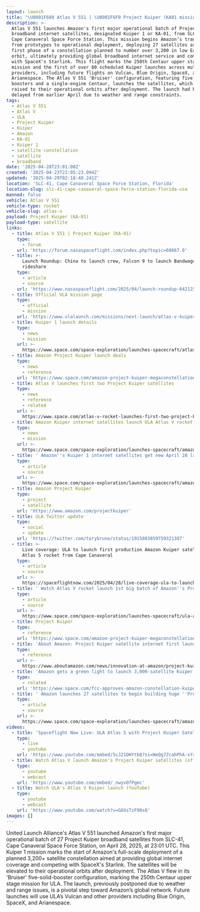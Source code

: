 ```yaml
---
layout: launch
title: "\U0001F680 Atlas V 551 | \U0001F6F0 Project Kuiper (KA01 mission)"
description: >-
  Atlas V 551 launches Amazon's first major operational batch of Project Kuiper
  broadband internet satellites, designated Kuiper 1 or KA-01, from SLC-41 at
  Cape Canaveral Space Force Station. This mission begins Amazon’s transition
  from prototypes to operational deployment, deploying 27 satellites as the
  first phase of a constellation planned to number over 3,200 in low Earth
  orbit, ultimately providing global broadband internet service and competing
  with SpaceX's Starlink. This flight marks the 250th Centaur upper stage
  mission and the first of over 80 scheduled Kuiper launches across multiple
  providers, including future flights on Vulcan, Blue Origin, SpaceX, and
  Arianespace. The Atlas V 551 'Bruiser' configuration, featuring five solid
  boosters and a single-engine Centaur, launches the satellites, which will be
  raised to their operational orbits after deployment. The launch had been
  delayed from earlier April due to weather and range constraints.
tags:
  - Atlas V 551
  - Atlas V
  - ULA
  - Project Kuiper
  - Kuiper
  - Amazon
  - KA-01
  - Kuiper 1
  - satellite constellation
  - satellite
  - broadband
date: '2025-04-28T23:01:00Z'
created: '2025-04-23T22:05:23.094Z'
updated: '2025-04-29T02:18:48.241Z'
location: 'SLC-41, Cape Canaveral Space Force Station, Florida'
location-slug: slc-41-cape-canaveral-space-force-station-florida-usa
manned: false
vehicle: Atlas V 551
vehicle-type: rocket
vehicle-slug: atlas-v
payload: Project Kuiper (KA-01)
payload-type: satellite
links:
  - title: Atlas V 551 | Project Kuiper (KA-01)
    type:
      - forum
    url: 'https://forum.nasaspaceflight.com/index.php?topic=60667.0'
  - title: >-
      Launch Roundup: China to launch crew, Falcon 9 to launch Bandwagon
      rideshare
    type:
      - article
      - source
    url: 'https://www.nasaspaceflight.com/2025/04/launch-roundup-042125/'
  - title: Official ULA mission page
    type:
      - official
      - mission
    url: 'https://www.ulalaunch.com/missions/next-launch/atlas-v-kuiper-1'
  - title: Kuiper 1 launch details
    type:
      - news
      - mission
    url: >-
      https://www.space.com/space-exploration/launches-spacecraft/atlas-v-rocket-will-launch-amazons-1st-big-batch-of-project-kuiper-internet-satellites-on-april-9
  - title: Amazon Project Kuiper launch deals
    type:
      - news
      - reference
    url: 'https://www.space.com/amazon-project-kuiper-megaconstellation-launch-deals'
  - title: Atlas V launches first two Project Kuiper satellites
    type:
      - news
      - reference
      - related
    url: >-
      https://www.space.com/atlas-v-rocket-launches-first-two-project-kuiper-satellites-amazon
  - title: Amazon Kuiper internet satellites launch ULA Atlas V rocket delayed
    type:
      - news
      - mission
    url: >-
      https://www.space.com/space-exploration/launches-spacecraft/amazon-kuiper-internet-satellites-launch-ula-atlas-v-rocket-delayed
  - title: ' Amazon''s Kuiper 1 internet satellites get new April 28 launch date on Atlas V rocket after delay '
    type:
      - article
      - source
    url: >-
      https://www.space.com/space-exploration/launches-spacecraft/amazons-kuiper-1-internet-satellites-get-new-april-28-launch-date-on-atlas-v-rocket-after-delay
  - title: Amazon Project Kuiper
    type:
      - project
      - satellite
    url: 'https://www.amazon.com/projectkuiper'
  - title: ULA Twitter update
    type:
      - social
      - update
    url: 'https://twitter.com/torybruno/status/1915883859759321387'
  - title: >-
      Live coverage: ULA to launch first production Amazon Kuiper satellites on
      Atlas 5 rocket from Cape Canaveral
    type:
      - article
      - source
    url: >-
      https://spaceflightnow.com/2025/04/28/live-coverage-ula-to-launch-first-production-amazon-kuiper-satellites-on-atlas-5-rocket-from-cape-canaveral/
  - title: ' Watch Atlas V rocket launch 1st big batch of Amazon''s Project Kuiper internet satellites today afer delay '
    type:
      - article
      - source
    url: >-
      https://www.space.com/space-exploration/launches-spacecraft/ula-atlas-v-launch-first-batch-amazon-project-kuiper-internet-satellites-webcast
  - title: Project Kuiper
    type:
      - reference
    url: 'https://www.space.com/amazon-project-kuiper-megaconstellation-launch-deals'
  - title: 'About Amazon: Project Kuiper satellite internet first launch'
    type:
      - reference
    url: >-
      https://www.aboutamazon.com/news/innovation-at-amazon/project-kuiper-satellite-internet-first-launch
  - title: 'Amazon gets a green light to launch 3,000-satellite Kuiper constellation'
    type:
      - related
    url: 'https://www.space.com/fcc-approves-amazon-constellation-kuiper'
  - title: ' Amazon launches 27 satellites to begin building huge ''Project Kuiper'' internet constellation (video) '
    type:
      - article
      - source
    url: >-
      https://www.space.com/space-exploration/launches-spacecraft/amazon-launches-27-satellites-to-begin-building-huge-project-kuiper-internet-constellation
videos:
  - title: 'Spaceflight Now Live: ULA Atlas 5 with Project Kuiper Satellites'
    type:
      - live
      - youtube
    url: 'https://www.youtube.com/embed/5cJ21DHYtbQ?si=WeQg7ZcahPhA-xYx'
  - title: Watch Atlas V launch Amazon's Project Kuiper satellites (official webcast)
    type:
      - youtube
      - webcast
    url: 'https://www.youtube.com/embed/_nwyv0fPgmc'
  - title: Watch ULA's Atlas V Kuiper launch (YouTube)
    type:
      - youtube
      - webcast
    url: 'https://www.youtube.com/watch?v=G8XsTzF90sQ'
images: []
---
```

United Launch Alliance's Atlas V 551 launched Amazon's first major operational batch of 27 Project Kuiper broadband satellites from SLC-41, Cape Canaveral Space Force Station, on April 28, 2025, at 23:01 UTC. This Kuiper 1 mission marks the start of Amazon's full-scale deployment of a planned 3,200+ satellite constellation aimed at providing global internet coverage and competing with SpaceX's Starlink. The satellites will be elevated to their operational orbits after deployment. The Atlas V flew in its 'Bruiser' five-solid-booster configuration, marking the 250th Centaur upper stage mission for ULA. The launch, previously postponed due to weather and range issues, is a pivotal step toward Amazon’s global network. Future launches will use ULA’s Vulcan and other providers including Blue Origin, SpaceX, and Arianespace.
